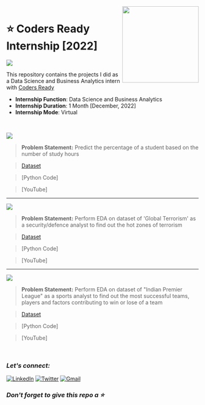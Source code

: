 <img align="right" src="https://apksos.com/storage/images/com/proctur/app222751/com.proctur.app222751_1.png" width="200">

# :star: Coders Ready Internship [2022]
![](https://img.shields.io/badge/Tools-Python%20|%20Pandas%20|%20Numpy%20|%20Matplotlib%20|%20seaborn%20|%20sklearn-orange?style=for-the-badge)

This repository contains the projects I did as a Data Science and Business Analytics intern with [Coders Ready](https://codersready.com/)
- **Internship Function**: Data Science and Business Analytics
- **Internship Duration**: 1 Month [December, 2022]
- **Internship Mode**: Virtual

<br>

![](https://img.shields.io/badge/Task%201-Prediction%20Using%20Machine%20Learning%20%5BLevel%3A%20Beginner%5D-38D75?style=for-the-badge)
> **Problem Statement:** Predict the percentage of a student based on the number of study hours

> [Dataset](https://github.com/Rohit-Rannavre/Coders-Ready-Internship-2022/blob/main/Task%201/dataset_1.csv)

> [Python Code]

> [YouTube]

***

![](https://img.shields.io/badge/Task%202-Exploratory%20Data%20Analysis%20--%20Global%20Terrorism%20%5BLevel%3A%20Intermediate%5D-eb3471?style=for-the-badge)
> **Problem Statement:** Perform EDA on dataset of 'Global Terrorism' as a security/defence analyst to find out the hot zones of terrorism

> [Dataset](https://drive.google.com/file/d/1MQHuEl7JOfa4GQsmgK0TISEKEafxkpqb/view)

> [Python Code]

> [YouTube]

***

![](https://img.shields.io/badge/Task%203-Exploratory%20Data%20Analysis%20--%20Sports%20%5BLevel%3A%20Advanced%5D-990098?style=for-the-badge)
> **Problem Statement:** Perform EDA on dataset of "Indian Premier League" as a sports analyst to find out the most successful teams, players and factors contributing to win or lose of a team

> [Dataset](https://github.com/Rohit-Rannavre/Coders-Ready-Internship-2022/tree/main/Task%203)

> [Python Code]

> [YouTube]

<br>

### ***Let's connect:*** 
[![LinkedIn](https://img.shields.io/badge/linkedin-%230077B5.svg?style=for-the-badge&logo=linkedin&logoColor=white)](https://www.linkedin.com/in/rohit-rannavre) 
[![Twitter](https://img.shields.io/badge/Twitter-%231DA1F2.svg?style=for-the-badge&logo=Twitter&logoColor=white)](https://twitter.com/Phylorohitics) 
[![Gmail](https://img.shields.io/badge/Gmail-D14836?style=for-the-badge&logo=gmail&logoColor=white)](mailto:rohit.rannavre@gmail.com)

### ***Don't forget to give this repo a :star:***
